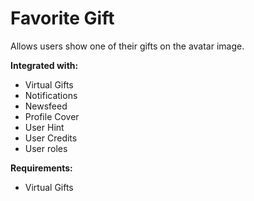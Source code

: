 Favorite Gift
====

Allows users show one of their gifts on the avatar image. 

**Integrated with:**

* Virtual Gifts
* Notifications
* Newsfeed
* Profile Cover
* User Hint
* User Credits
* User roles

**Requirements:**

* Virtual Gifts